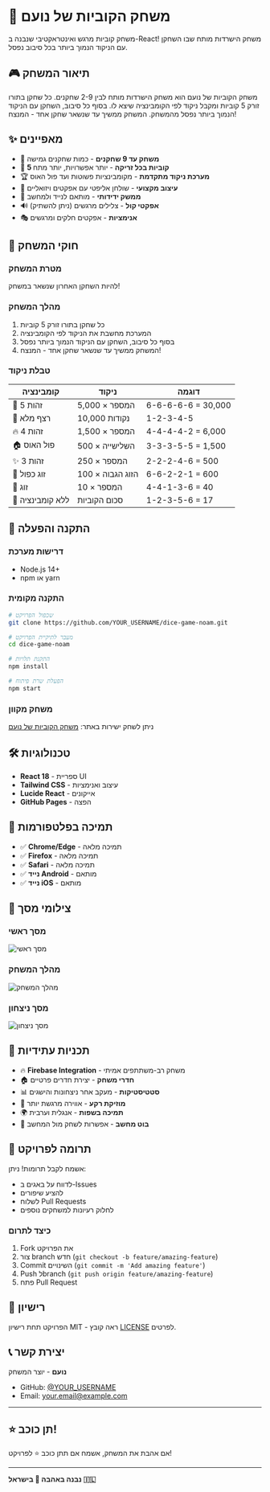 # 🎲 משחק הקוביות של נועם

משחק קוביות מרגש ואינטראקטיבי שנבנה ב-React! משחק הישרדות מותח שבו השחקן עם הניקוד הנמוך ביותר בכל סיבוב נפסל.

## 🎮 תיאור המשחק

משחק הקוביות של נועם הוא משחק הישרדות מותח לבין 2-9 שחקנים. כל שחקן בתורו זורק 5 קוביות ומקבל ניקוד לפי הקומבינציה שיצא לו. בסוף כל סיבוב, השחקן עם הניקוד הנמוך ביותר נפסל מהמשחק. המשחק ממשיך עד שנשאר שחקן אחד - המנצח!

## ✨ מאפיינים

- 🎯 **משחק עד 9 שחקנים** - כמות שחקנים גמישה
- 🎲 **5 קוביות בכל זריקה** - יותר אפשרויות, יותר מתח
- 🏆 **מערכת ניקוד מתקדמת** - מקומבינציות פשוטות ועד פול האוס
- 🎨 **עיצוב מקצועי** - שולחן אליפטי עם אפקטים ויזואליים
- 📱 **ממשק ידידותי** - מותאם לנייד ולמחשב
- 🔊 **אפקטי קול** - צלילים מרגשים (ניתן להשתיק)
- 🎭 **אנימציות** - אפקטים חלקים ומרגשים

## 🎯 חוקי המשחק

### מטרת המשחק
להיות השחקן האחרון שנשאר במשחק!

### מהלך המשחק
1. כל שחקן בתורו זורק 5 קוביות
2. המערכת מחשבת את הניקוד לפי הקומבינציה
3. בסוף כל סיבוב, השחקן עם הניקוד הנמוך ביותר נפסל
4. המשחק ממשיך עד שנשאר שחקן אחד - המנצח!

### טבלת ניקוד
| קומבינציה | ניקוד | דוגמה |
|-----------|-------|--------|
| 🎯 5 זהות | 5,000 × המספר | 6-6-6-6-6 = 30,000 |
| 🎲 רצף מלא | 10,000 נקודות | 1-2-3-4-5 |
| 🔥 4 זהות | 1,500 × המספר | 4-4-4-4-2 = 6,000 |
| 🏠 פול האוס | 500 × השלישייה | 3-3-3-5-5 = 1,500 |
| ✨ 3 זהות | 250 × המספר | 2-2-2-4-6 = 500 |
| 👥 זוג כפול | 100 × הזוג הגבוה | 6-6-2-2-1 = 600 |
| 👫 זוג | 10 × המספר | 4-4-1-3-6 = 40 |
| 🎯 ללא קומבינציה | סכום הקוביות | 1-2-3-5-6 = 17 |

## 🚀 התקנה והפעלה

### דרישות מערכת
- Node.js 14+
- npm או yarn

### התקנה מקומית
```bash
# שכפול הפרויקט
git clone https://github.com/YOUR_USERNAME/dice-game-noam.git

# מעבר לתיקיית הפרויקט
cd dice-game-noam

# התקנת תלויות
npm install

# הפעלת שרת פיתוח
npm start
```

### משחק מקוון
ניתן לשחק ישירות באתר: [משחק הקוביות של נועם](https://YOUR_USERNAME.github.io/dice-game-noam)

## 🛠️ טכנולוגיות

- **React 18** - ספריית UI
- **Tailwind CSS** - עיצוב ואנימציות  
- **Lucide React** - אייקונים
- **GitHub Pages** - הפצה

## 📱 תמיכה בפלטפורמות

- ✅ **Chrome/Edge** - תמיכה מלאה
- ✅ **Firefox** - תמיכה מלאה
- ✅ **Safari** - תמיכה מלאה
- ✅ **נייד Android** - מותאם
- ✅ **נייד iOS** - מותאם

## 🎨 צילומי מסך

### מסך ראשי
![מסך ראשי](docs/screenshots/main-screen.png)

### מהלך המשחק
![מהלך המשחק](docs/screenshots/game-play.png)

### מסך ניצחון
![מסך ניצחון](docs/screenshots/victory-screen.png)

## 🔮 תכניות עתידיות

- 🔥 **Firebase Integration** - משחק רב-משתתפים אמיתי
- 🏠 **חדרי משחק** - יצירת חדרים פרטיים
- 📊 **סטטיסטיקות** - מעקב אחר ניצחונות והישגים
- 🎵 **מוזיקת רקע** - אווירה מרגשת יותר
- 🌍 **תמיכה בשפות** - אנגלית וערבית
- 🤖 **בוט מחשב** - אפשרות לשחק מול המחשב

## 🤝 תרומה לפרויקט

אשמח לקבל תרומות! ניתן:
- לדווח על באגים ב-Issues
- להציע שיפורים
- לשלוח Pull Requests
- לחלוק רעיונות למשחקים נוספים

### כיצד לתרום
1. Fork את הפרויקט
2. צור branch חדש (`git checkout -b feature/amazing-feature`)
3. Commit השינויים (`git commit -m 'Add amazing feature'`)
4. Push לbranch (`git push origin feature/amazing-feature`)
5. פתח Pull Request

## 📄 רישיון

הפרויקט תחת רישיון MIT - ראה קובץ [LICENSE](LICENSE) לפרטים.

## 📞 יצירת קשר

**נועם** - יוצר המשחק

- GitHub: [@YOUR_USERNAME](https://github.com/YOUR_USERNAME)
- Email: your.email@example.com

---

## ⭐ תן כוכב!

אם אהבת את המשחק, אשמח אם תתן כוכב ⭐ לפרויקט!

---

**נבנה באהבה 💚 בישראל 🇮🇱**
